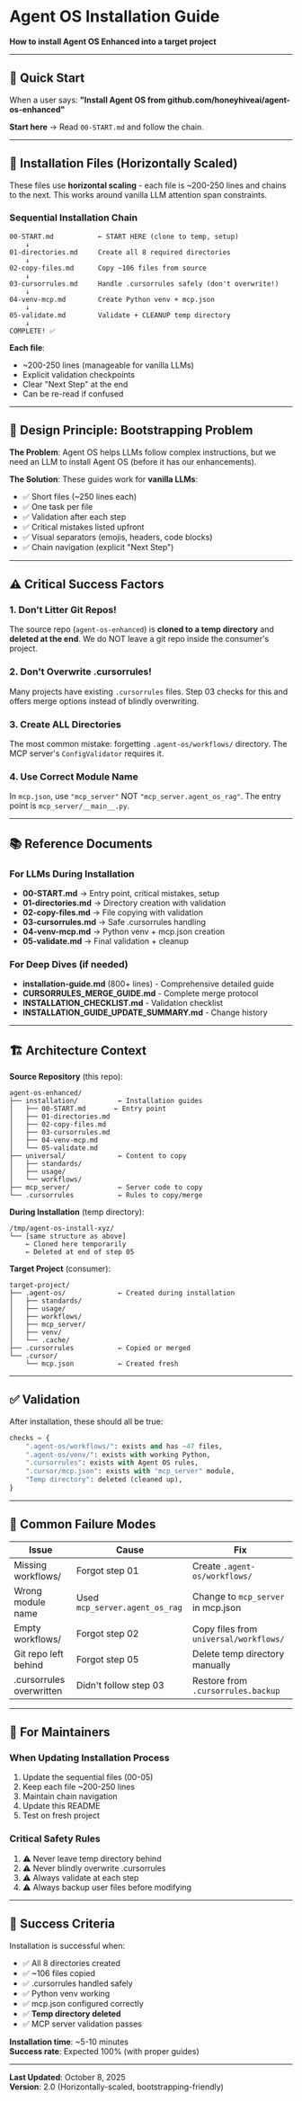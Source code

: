 # Agent OS Installation Guide

**How to install Agent OS Enhanced into a target project**

---

## 🎯 Quick Start

When a user says: **"Install Agent OS from github.com/honeyhiveai/agent-os-enhanced"**

**Start here** → Read `00-START.md` and follow the chain.

---

## 📖 Installation Files (Horizontally Scaled)

These files use **horizontal scaling** - each file is ~200-250 lines and chains to the next. This works around vanilla LLM attention span constraints.

### Sequential Installation Chain

```
00-START.md           ← START HERE (clone to temp, setup)
    ↓
01-directories.md     Create all 8 required directories
    ↓
02-copy-files.md      Copy ~106 files from source
    ↓
03-cursorrules.md     Handle .cursorrules safely (don't overwrite!)
    ↓
04-venv-mcp.md        Create Python venv + mcp.json
    ↓
05-validate.md        Validate + CLEANUP temp directory
    ↓
COMPLETE! ✅
```

**Each file**:
- ~200-250 lines (manageable for vanilla LLMs)
- Explicit validation checkpoints
- Clear "Next Step" at the end
- Can be re-read if confused

---

## 🎯 Design Principle: Bootstrapping Problem

**The Problem**: Agent OS helps LLMs follow complex instructions, but we need an LLM to install Agent OS (before it has our enhancements).

**The Solution**: These guides work for **vanilla LLMs**:
- ✅ Short files (~250 lines each)
- ✅ One task per file
- ✅ Validation after each step
- ✅ Critical mistakes listed upfront
- ✅ Visual separators (emojis, headers, code blocks)
- ✅ Chain navigation (explicit "Next Step")

---

## ⚠️ Critical Success Factors

### 1. Don't Litter Git Repos!

The source repo (`agent-os-enhanced`) is **cloned to a temp directory** and **deleted at the end**. We do NOT leave a git repo inside the consumer's project.

### 2. Don't Overwrite .cursorrules!

Many projects have existing `.cursorrules` files. Step 03 checks for this and offers merge options instead of blindly overwriting.

### 3. Create ALL Directories

The most common mistake: forgetting `.agent-os/workflows/` directory. The MCP server's `ConfigValidator` requires it.

### 4. Use Correct Module Name

In `mcp.json`, use `"mcp_server"` NOT `"mcp_server.agent_os_rag"`. The entry point is `mcp_server/__main__.py`.

---

## 📚 Reference Documents

### For LLMs During Installation

- **00-START.md** → Entry point, critical mistakes, setup
- **01-directories.md** → Directory creation with validation
- **02-copy-files.md** → File copying with validation  
- **03-cursorrules.md** → Safe .cursorrules handling
- **04-venv-mcp.md** → Python venv + mcp.json creation
- **05-validate.md** → Final validation + cleanup

### For Deep Dives (if needed)

- **installation-guide.md** (800+ lines) - Comprehensive detailed guide
- **CURSORRULES_MERGE_GUIDE.md** - Complete merge protocol
- **INSTALLATION_CHECKLIST.md** - Validation checklist
- **INSTALLATION_GUIDE_UPDATE_SUMMARY.md** - Change history

---

## 🏗️ Architecture Context

**Source Repository** (this repo):
```
agent-os-enhanced/
├── installation/          ← Installation guides
│   ├── 00-START.md       ← Entry point
│   ├── 01-directories.md
│   ├── 02-copy-files.md
│   ├── 03-cursorrules.md
│   ├── 04-venv-mcp.md
│   └── 05-validate.md
├── universal/             ← Content to copy
│   ├── standards/
│   ├── usage/
│   └── workflows/
├── mcp_server/            ← Server code to copy
└── .cursorrules           ← Rules to copy/merge
```

**During Installation** (temp directory):
```
/tmp/agent-os-install-xyz/
└── [same structure as above]
    ← Cloned here temporarily
    ← Deleted at end of step 05
```

**Target Project** (consumer):
```
target-project/
├── .agent-os/             ← Created during installation
│   ├── standards/
│   ├── usage/
│   ├── workflows/
│   ├── mcp_server/
│   ├── venv/
│   └── .cache/
├── .cursorrules           ← Copied or merged
└── .cursor/
    └── mcp.json           ← Created fresh
```

---

## ✅ Validation

After installation, these should all be true:

```python
checks = {
    ".agent-os/workflows/": exists and has ~47 files,
    ".agent-os/venv/": exists with working Python,
    ".cursorrules": exists with Agent OS rules,
    ".cursor/mcp.json": exists with "mcp_server" module,
    "Temp directory": deleted (cleaned up),
}
```

---

## 🚨 Common Failure Modes

| Issue | Cause | Fix |
|-------|-------|-----|
| Missing workflows/ | Forgot step 01 | Create `.agent-os/workflows/` |
| Wrong module name | Used `mcp_server.agent_os_rag` | Change to `mcp_server` in mcp.json |
| Empty workflows/ | Forgot step 02 | Copy files from `universal/workflows/` |
| Git repo left behind | Forgot step 05 | Delete temp directory manually |
| .cursorrules overwritten | Didn't follow step 03 | Restore from `.cursorrules.backup` |

---

## 📖 For Maintainers

### When Updating Installation Process

1. Update the sequential files (00-05)
2. Keep each file ~200-250 lines
3. Maintain chain navigation
4. Update this README
5. Test on fresh project

### Critical Safety Rules

1. ⚠️ Never leave temp directory behind
2. ⚠️ Never blindly overwrite .cursorrules
3. ⚠️ Always validate at each step
4. ⚠️ Always backup user files before modifying

---

## 🎯 Success Criteria

Installation is successful when:
- ✅ All 8 directories created
- ✅ ~106 files copied
- ✅ .cursorrules handled safely
- ✅ Python venv working
- ✅ mcp.json configured correctly
- ✅ **Temp directory deleted**
- ✅ MCP server validation passes

**Installation time**: ~5-10 minutes  
**Success rate**: Expected 100% (with proper guides)

---

**Last Updated**: October 8, 2025  
**Version**: 2.0 (Horizontally-scaled, bootstrapping-friendly)
